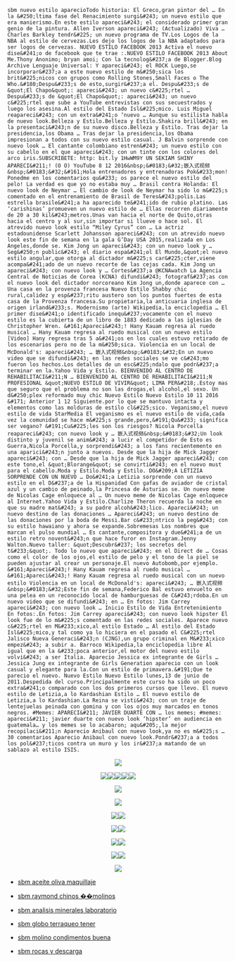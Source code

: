 
```
sbm nuevo estilo aparecioTodo historia: El Greco,gran pintor del … En la &#250;ltima fase del Renacimiento surgi&#243; un nuevo estilo que era manierismo.En este estilo apareci&#243; el considerado primer gran genio de la pintura. Allen Iverson apareci&#243; (Actualizado) Viva … Charles Barkley tendr&#225; un nuevo programa de TV.Los Logos de la NBA al estilo de cervezas.Les dejo los logos de la NBA adaptados para ser logos de cervezas. NUEVO ESTILO FACEBOOK 2013 Activa el nuevo dise&#241;o de facebook que te trae :.NUEVO ESTILO FACEBOOK 2013 About Me.Thony Anonimo; bryan amoi; Con la tecnolog&#237;a de Blogger.Blog Archive Lenguaje Universal: Y apareci&#243; el ROCK Luego,se incorporar&#237;a a este nuevo estilo de m&#250;sica los brit&#225;nicos con grupos como Rolling Stones,Small Faces o The Who.&#180;Despu&#233;s de esto,surgir&#237;a el. Despu&#233;s de &quot;El Chapo&quot;: apareci&#243; un nuevo c&#225;rtel … Despu&#233;s de &quot;El Chapo&quot;: apareci&#243; un nuevo c&#225;rtel que sube a YouTube entrevistas con sus secuestrados y luego los asesina.Al estilo del Estado Isl&#225;mico. Luis Miguel reapareci&#243; con un extra&#241;o ‘nuevo … Aunque su estilista habla de nuevo look.Belleza y Estilo.Belleza y Estilo.Shakira brill&#243; en la presentaci&#243;n de su nuevo disco.Belleza y Estilo. Tras dejar la presidencia,los Obama … Tras dejar la presidencia,los Obama impresionan a todos con su nuevo estilo casual. J Balvin sorprende con nuevo look … El cantante colombiano estren&#243; un nuevo estilo con su cabello en el que apareci&#243; con un tinte con los colores del arco iris.SUBSCRIBETE: http: bit.ly 1HwWM9Y UN SEKIAM SHINY APARECI&#211;! (O O) YouTube 8 12 2016&nbsp;&#0183;&#32;嵌入式视频&nbsp;&#0183;&#32;&#161;Hola entrenadores y entrenadoras Pok&#233;mon! Ponedme en los comentarios qu&#233; os parece el nuevo estilo del pelo! La verdad es que yo no estaba muy … Brasil contra Holanda: El nuevo look de Neymar … El cambio de look de Neymar ha sido lo m&#225;s comentado en el entrenamiento de Brasil de Teres&#243;polis.Las estrella brasile&#241;a ha aparecido te&#241;ido de rubio platino. Las ‘carishinas’ promueven un nuevo estilo de … Ellas recorren diariamente de 20 a 30 kil&#243;metros.Unas van hacia el norte de Quito,otras hacia el centro y al sur,sin importar si llueve o hace sol. El atrevido nuevo look estilo “Miley Cyrus” con … La actriz estadounidense Scarlett Johansson apareci&#243; con un atrevido nuevo look este fin de semana en la gala G’Day USA 2015,realizada en Los Angeles,donde se. Kim Jong un apareci&#243; con un nuevo look y … Seg&#250;n public&#243; el diario espa&#241;ol El Mundo,&quot;el nuevo estilo angular,que otorga al dictador m&#225;s car&#225;cter,viene acompa&#241;ado de un nuevo recorte de las cejas cada. Kim Jong un apareci&#243; con nuevo look y … Cortes&#237;a @KCNAwatch La Agencia Central de Noticias de Corea (KCNA) difundi&#243; fotograf&#237;as con el nuevo look del dictador norcoreano Kim Jong un,donde aparece con … Una casa en la provenza francesa Nuevo Estilo Shabby chic rural,calidez y esp&#237;ritu austero son los puntos fuertes de esta casa de la Provenza francesa.Su propietaria,la anticuaria inglesa de origen irland&#233;s. Modernismo (arte) Wikipedia,la enciclopedia … El primer dise&#241;o identificado inequ&#237;vocamente con el nuevo estilo es la cubierta de un libro de 1883 dedicado a las iglesias de Christopher Wren. &#161;Apareci&#243;! Hany Kauam regresa al ruedo musical … Hany Kauam regresa al ruedo musical con un nuevo estilo [Video] Hany regresa tras 5 a&#241;os en los cuales estuvo retirado de los escenarios pero no de la m&#250;sica. Violencia en un local de McDonald's: apareci&#243; … 嵌入式视频&nbsp;&#0183;&#32;En un nuevo video que se difundi&#243; en las redes sociales se ve c&#243;mo fueron los hechos.Los detalles de un esc&#225;ndalo que podr&#237;a terminar en la.Yahoo Vida y Estilo. BIENVENIDO AL CENTRO DE REHABILITACI&#211;N … BIENVENIDO AL CENTRO DE REHABILITACI&#211;N PROFESIONAL &quot;NUEVO ESTILO DE VIVIR&quot; LIMA PER&#218;.Estoy mas que seguro que el problema no son las drogas,el alcohol,el sexo. Un d&#250;plex reformado muy chic Nuevo Estilo Nuevo Estilo 10 11 2016 &#171; Anterior 1 12 Siguiente.por lo que se mantuvo intacta y elementos como las molduras de estilo cl&#225;sico. Veganismo,el nuevo estilo de vida StarMedia El veganismo es el nuevo estilo de vida,cada vez la comunidad se hace m&#225;s grande,pero,&#191;Qu&#233; significa ser vegano? &#191;Cu&#225;les son los riesgos? Nicola Porcella reapareci&#243; con nuevo look y … 嵌入式视频&nbsp;&#0183;&#32;Un look distinto y juvenil se anim&#243; a lucir el competidor de Esto es Guerra,Nicola Porcella,y sorprendi&#243; a los fans recientemente en una aparici&#243;n junto a nuevos. Desde que la hija de Mick Jagger apareci&#243; con … Desde que la hija de Mick Jagger apareci&#243; con este tono,el &quot;Blorange&quot; se convirti&#243; en el nuevo must para el cabello.Moda y Estilo.Moda y Estilo. DO&#209;A LETIZIA SORPRENDE CON UN NUEVO … Do&#241;a Letizia sorprende con un nuevo estilo en el D&#237;a de la Hispanidad Con gafas de aviador de cristal azul y un cambio de peinado,la Princesa de Asturias se. Un nuevo meme de Nicolas Cage enloquece al … Un nuevo meme de Nicolas Cage enloquece al Internet.Yahoo Vida y Estilo.Charlize Theron recuerda la noche en que su madre mat&#243; a su padre alcoh&#243;lico. Apareci&#243; un nuevo destino de las donaciones … Apareci&#243; un nuevo destino de las donaciones por la boda de Messi.Bar c&#233;ntrico la peg&#243; con su estilo hawaiano y ahora se expande.Sobremesas Los nombres que marcan el pulso mundial … Es cantante,compositora y due&#241;a de un estilo retro novent&#243;n que hace furor en Instagram.Jenny Walton.Nuevo taller: &quot;Descubr&#237; los secretos del t&#233;&quot;. Todo lo nuevo que apareci&#243; en el Direct de … Cosas como el color de los ojos,el estilo de pelo y el tono de la piel se pueden ajustar al crear un personaje.El nuevo Autobomb,por ejemplo. &#161;Apareci&#243;! Hany Kauam regresa al ruedo musical … &#161;Apareci&#243;! Hany Kauam regresa al ruedo musical con un nuevo estilo Violencia en un local de McDonald's: apareci&#243; … 嵌入式视频&nbsp;&#0183;&#32;Este fin de semana,Federico Bal estuvo envuelto en una pelea en un reconocido local de hamburguesas de C&#243;rdoba.En un nuevo video que se difundi&#243; en … En fotos: Jim Carrey apareci&#243; con nuevo look … Inicio Estilo de Vida Entretenimiento En fotos:.En fotos: Jim Carrey apareci&#243; con nuevo look hipster El look fue de lo m&#225;s comentado en las redes sociales. Aparece nuevo c&#225;rtel en M&#233;xico,al estilo Estado … Al estilo del Estado Isl&#225;mico,y tal como ya lo hiciera en el pasado el C&#225;rtel Jalisco Nueva Generaci&#243;n (CJNG),un grupo criminal en M&#233;xico empez&#243; a subir a. Barroco Wikipedia,la enciclopedia libre Al igual que en la &#233;poca anterior,el motor del nuevo estilo volvi&#243; a ser Italia. Aparecio Jessica ex integrante de Girls … Jessica Jung ex integrante de Girls Generation aparecio con un look casual y elegante para la.Con un estilo de primavera.&#191;Que te parecio el nuevo. Nuevo Estilo Nuevo Estilo lunes,13 de junio de 2011.Despedida del curso.Principalmente este curso ha sido un poco extra&#241;o comparado con los dos primeros cursos que llevo. El nuevo estilo de Letizia,a lo Kardashian Estilo … El nuevo estilo de Letizia,a lo Kardashian.La Reina se visti&#243; con un traje de lentejuelas peinada con gomina y con los ojos muy marcados en tonos negros. #Memes: APARECI&#211; JAVIER DUARTE CON … los memes; #memes: apareci&#211; javier duarte con nuevo look ‘hipster’ en audiencia en guatemala… y los memes se lo acabaron; aqu&#205;,la mejor recopilaci&#211;n Aparecio Anibaul con nuevo look,ya no es m&#225;s … 30 comentarios Aparecio Anibaul con nuevo look.Pondr&#237;a a todos los pol&#237;ticos contra un muro y los ir&#237;a matando de un sablazo al estilo ISIS. 
```

<div align="center">

<a href="https://es-crusher.shibang-china.com/github&k=sbm+nuevo+estilo+aparecio"><img src="https://static.shibang-china.com/es/crusher/logo.jpg"></a>

<a href="https://es-crusher.shibang-china.com/github&k=sbm+nuevo+estilo+aparecio"><img src="https://static.shibang-china.com/es/crusher/index.jpg"></a><a href="https://es-crusher.shibang-china.com/material.htmlgithub&k=sbm+nuevo+estilo+aparecio"><img src="https://static.shibang-china.com/es/crusher/material.jpg"></a><a href="https://es-crusher.shibang-china.com/application.htmlgithub&k=sbm+nuevo+estilo+aparecio"><img src="https://static.shibang-china.com/es/crusher/application.jpg"></a><a href="https://es-crusher.shibang-china.com/aboutus.htmlgithub&k=sbm+nuevo+estilo+aparecio"><img src="https://static.shibang-china.com/es/crusher/aboutus.jpg"></a><a href="https://es-crusher.shibang-china.com/contact.htmlgithub&k=sbm+nuevo+estilo+aparecio"><img src="https://static.shibang-china.com/es/crusher/contact.jpg"></a>

<a href="https://es-crusher.shibang-china.com/github&k=sbm+nuevo+estilo+aparecio"><img src="https://static.shibang-china.com/es/crusher/banner.jpg"></a>

<a href="https://swt.shibang-china.com/github&k=sbm+nuevo+estilo+aparecio"><img src="https://static.shibang-china.com/es/crusher/text.jpg"></a>

<a href="https://swt.shibang-china.com/github&k=sbm+nuevo+estilo+aparecio"><img src="https://static.shibang-china.com/es/crusher/chat.jpg"></a><a href="https://es-crusher.shibang-china.com/contact.htmlgithub&k=sbm+nuevo+estilo+aparecio"><img src="https://static.shibang-china.com/es/crusher/message.jpg"></a>

<a href="https://es-crusher.shibang-china.com/products/pe.htmlgithub&k=sbm+nuevo+estilo+aparecio"><img src="https://static.shibang-china.com/es/crusher/pe.jpg"></a><a href="https://es-crusher.shibang-china.com/products/pf.htmlgithub&k=sbm+nuevo+estilo+aparecio"><img src="https://static.shibang-china.com/es/crusher/pf.jpg"></a>

<a href="https://es-crusher.shibang-china.com/products/hpt.htmlgithub&k=sbm+nuevo+estilo+aparecio"><img src="https://static.shibang-china.com/es/crusher/hpt.jpg"></a><a href="https://es-crusher.shibang-china.com/products/vsi.htmlgithub&k=sbm+nuevo+estilo+aparecio"><img src="https://static.shibang-china.com/es/crusher/vsi.jpg"></a>

<a href="https://es-crusher.shibang-china.com/products/klv.htmlgithub&k=sbm+nuevo+estilo+aparecio"><img src="https://static.shibang-china.com/es/crusher/klv.jpg"></a><a href="https://es-crusher.shibang-china.com/products/portable.htmlgithub&k=sbm+nuevo+estilo+aparecio"><img src="https://static.shibang-china.com/es/crusher/portable.jpg"></a>

<a href="https://swt.shibang-china.com/github&k=sbm+nuevo+estilo+aparecio"><img src="https://static.shibang-china.com/es/crusher/case.jpg"></a>

</div>


* [sbm aceite oliva maquillaje](sbm%20aceite%20oliva%20maquillaje.md)

* [sbm raymond chinos ��molinos](sbm%20raymond%20chinos%20%EF%BF%BD%EF%BF%BDmolinos.md)

* [sbm analisis minerales laboratorio](sbm%20analisis%20minerales%20laboratorio.md)

* [sbm globo terraqueo tener](sbm%20globo%20terraqueo%20tener.md)

* [sbm molino condimentos buena](sbm%20molino%20condimentos%20buena.md)

* [sbm rocas y descarga](sbm%20rocas%20y%20descarga.md)